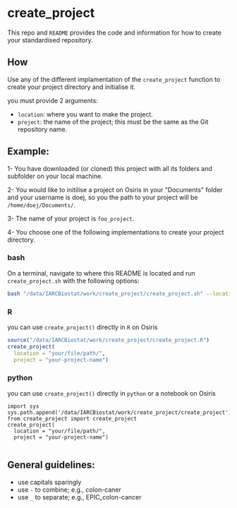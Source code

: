# create_project

This repo and `README` provides the code and information for how to create your standardised repository.

## How
Use any of the different implamentation of the `create_project` function to create your project directory and initialise it. 
  
you must provide 2 arguments:  
  * `location`: where you want to make the project.
  * `project`: the name of the project; this must be the same as the Git repository name.
  
## Example:

1- You have downloaded (or cloned) this project with all its folders and subfolder on your local machine.

2- You would like to initilise a project on Osiris in your "Documents" folder and your username is doej, so you the path to your project will be `/home/doej/Documents/`.

3- The name of your project is `foo_project`.

4- You choose one of the following implementations to create your project directory.
  
### bash
On a terminal, navigate to where this README is located and run `create_project.sh` with the following options:
```bash
bash "/data/IARCBiostat/work/create_project/create_project.sh" --location "your/file/path/" --project "your-project-name"
```

### R 
you can use `create_project()` directly in `R` on Osiris
```R
source("/data/IARCBiostat/work/create_project/create_project.R")
create_project(
  location = "your/file/path/",
  project = "your-project-name")
```

### python 
you can use `create_project()` directly in `python` or a notebook on Osiris
```
import sys
sys.path.append('/data/IARCBiostat/work/create_project/create_project')
from create_project import create_project
create_project(
  location = "your/file/path/",
  project = "your-project-name")
  
```

## General guidelines:
  * use capitals sparingly
  * use `-` to combine; e.g., colon-caner
  * use `_` to separate; e.g., EPIC_colon-cancer

